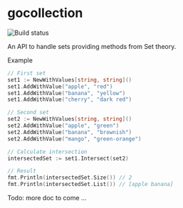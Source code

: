# gocollection

![Build status](https://github.com/tztz/gocollection/actions/workflows/build.yml/badge.svg)

An API to handle sets providing methods from Set theory.

Example

```go
// First set
set1 := NewWithValues[string, string]()
set1.AddWithValue("apple", "red")
set1.AddWithValue("banana", "yellow")
set1.AddWithValue("cherry", "dark red")

// Second set
set2 := NewWithValues[string, string]()
set2.AddWithValue("apple", "green")
set2.AddWithValue("banana", "brownish")
set2.AddWithValue("mango", "green-orange")

// Calculate intersection
intersectedSet := set1.Intersect(set2)

// Result
fmt.Println(intersectedSet.Size()) // 2
fmt.Println(intersectedSet.List()) // [apple banana]
```

Todo: more doc to come ...
